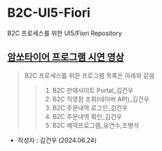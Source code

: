 # B2C-UI5-Fiori
B2C 프로세스를 위한 UI5/Fiori Repository

## [암쏘타이어 프로그램 시연 영상](https://youtu.be/HWOsBlJr9Mk)

> B2C 프로세스를 위한 프로그램 목록은 아래와 같음
>  > 1. B2C 판매사이트 Portal_김건우
>  > 2. B2C 직영점 조회(네이버 API)_김건우
>  > 3. B2C 주문내역 로그인_김건우
>  > 4. B2C 주문내역 확인_김건우
>  > 5. B2C 예약프로그램_유연수,조병석



- 작성자 : 김건우 (2024.06.24)
